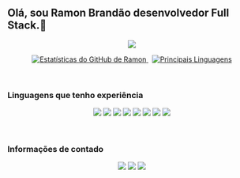 ## Olá, sou Ramon Brandão desenvolvedor Full Stack.👋
<p align="center">
  <a href="https://github.com/Ramon-24">
    <img src="https://readme-typing-svg.demolab.com?font=Fira+Code&size=25&duration=4500&pause=2000&color=1B67A4&center=true&vCenter=true&width=850&lines=Mais+que+sistemas,+lembran%C3%A7as+de+uma+solu%C3%A7%C3%A3o+Full+Stack."/>
  </a>
</p>
<p align="center">
  <a href="https://github.com/Ramon-24">
    <img alt="Estatísticas do GitHub de Ramon" src="https://github-readme-stats.vercel.app/api?username=Ramon-24&show_icons=true&bg_color=0A192F&title_color=1B67A4&text_color=FFFFFF&icon_color=1B67A4&border_color=1B67A4&hide_border=false&count_private=true"/>
  </a>
  &nbsp;
  <a href="https://github.com/Ramon-24">
    <img alt="Principais Linguagens" src="https://github-readme-stats.vercel.app/api/top-langs/?username=Ramon-24&layout=compact&bg_color=0A192F&title_color=1B67A4&text_color=FFFFFF&icon_color=1B67A4&border_color=1B67A4&hide_border=false"/>
  </a>
</p>
<br>
<p align="center"> <h3>Linguagens que tenho experiência</h3></p>
<p align="center"> <img src="https://img.shields.io/badge/HTML-E34F26?style=flat-square&logo=html5&logoColor=white" /> <img src="https://img.shields.io/badge/CSS3-1572B6?logo=css3&logoColor=white" /> <img src="https://img.shields.io/badge/JavaScript-323330?style=flat_quare&logo=javascript&logoColor=F7DF1E" /> <img src="https://img.shields.io/badge/React-20232A?style=flat-quare&logo=react&logoColor=61DAFB" /> <img src="https://img.shields.io/badge/Node.js-339933?logo=node.js&logoColor=white" /> <img src="https://img.shields.io/badge/MySQL-4479A1?logo=mysql&logoColor=white" /> <img src="https://img.shields.io/badge/Python-3776AB?style=flat-square&logo=python&logoColor=white" /> <img
src="https://img.shields.io/badge/Dart-0175C2?style=flat-quare&logo=dart&logoColor=white " /></p>
<br>
<p align="center"> <h3>Informações de contado</h3></p>
<p align="center"> <a href="https://www.linkedin.com/in/ramonbrandao" target="_blank"><img src="https://img.shields.io/badge/LinkedIn-0A66C2?logo=linkedin&logoColor=white" /></a> <a href="https://github.com/Ramon-24" target="_blank"><img src="https://img.shields.io/badge/GitHub-181717?logo=github&logoColor=white" /></a> <a href="mailto:ramongomesbs24@gmail.com"><img src="https://img.shields.io/badge/Email-D14836?logo=gmail&logoColor=white" /></a> </p>



